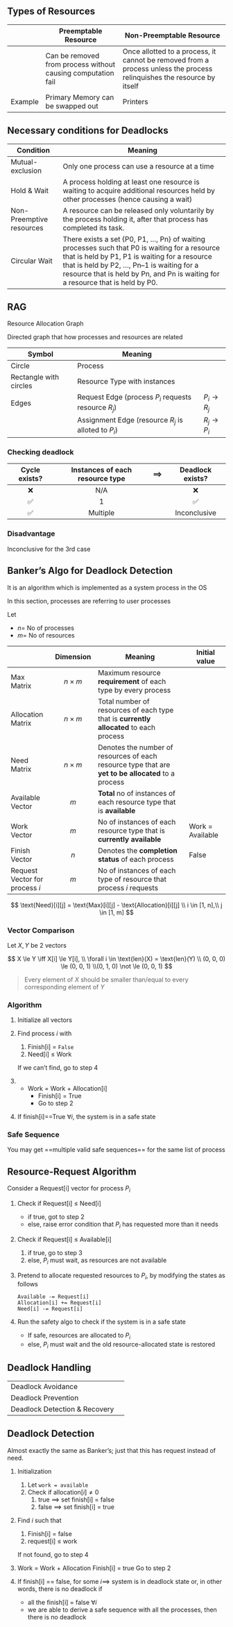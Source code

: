 ## Types of Resources

|         | Preemptable Resource                                         | Non-Preemptable Resource                                     |
| ------- | ------------------------------------------------------------ | ------------------------------------------------------------ |
|         | Can be removed from process without causing computation fail | Once allotted to a process, it cannot be removed from a process unless the process relinquishes the resource by itself |
| Example | Primary Memory can be swapped out                            | Printers                                                     |

## Necessary conditions for Deadlocks

| Condition                | Meaning                                                      |
| ------------------------ | ------------------------------------------------------------ |
| Mutual-exclusion         | Only one process can use a resource at a time                |
| Hold & Wait              | A process holding at least one resource is waiting to acquire additional resources held by other processes (hence causing a wait) |
| Non-Preemptive resources | A resource can be released only voluntarily by the process holding it, after that process has completed its task. |
| Circular Wait            | There exists a set {P0, P1, …, Pn} of waiting processes such that P0 is waiting for a resource that is held by P1, P1 is waiting for a resource that is held by P2, …, Pn–1 is waiting for a resource that is held by Pn, and Pn is waiting for a resource that is held by P0. |

## RAG

Resource Allocation Graph

Directed graph that how processes and resources are related

| Symbol                 | Meaning                                              |               |
| ---------------------- | ---------------------------------------------------- | ------------- |
| Circle                 | Process                                              |               |
| Rectangle with circles | Resource Type with instances                         |               |
| Edges                  | Request Edge (process $P_i$ requests resource $R_j$) | $P_i \to R_j$ |
|                        | Assignment Edge (resource $R_j$ is alloted to $P_i$) | $R_j \to P_i$ |

### Checking deadlock

| Cycle exists? | Instances of each resource type | $\implies$ | Deadlock exists? |
| :-----------: | :-----------------------------: | :--------: | :--------------: |
|       ❌       |               N/A               |            |        ❌         |
|       ✅       |                1                |            |        ✅         |
|       ✅       |            Multiple             |            |   Inconclusive   |

### Disadvantage

Inconclusive for the 3rd case

## Banker’s Algo for Deadlock Detection

It is an algorithm which is implemented as a system process in the OS

In this section, processes are referring to user processes

Let

- $n =$ No of processes
- $m =$ No of resources

|                                     |  Dimension   | Meaning                                                      | Initial value    |
| ----------------------------------- | :----------: | ------------------------------------------------------------ | ---------------- |
| Max<br />Matrix                     | $n \times m$ | Maximum resource **requirement** of each type by every process |                  |
| Allocation<br />Matrix              | $n \times m$ | Total number of resources of each type that is **currently allocated** to each process |                  |
| Need<br />Matrix                    | $n \times m$ | Denotes the number of resources of each resource type that are **yet to be allocated** to a process |                  |
| Available<br />Vector               |     $m$      | **Total** no of instances of each resource type that is **available** |                  |
| Work<br />Vector                    |     $m$      | No of instances of each resource type that is **currently available** | Work = Available |
| Finish<br />Vector                  |     $n$      | Denotes the **completion status** of each process            | False            |
| Request<br />Vector for process $i$ |     $m$      | No of instances of each type of resource that process $i$ requests |                  |

$$
\text{Need}[i][j] = \text{Max}[i][j] - \text{Allocation}[i][j] \\
i \in [1, n],\\
j \in [1, m]
$$

### Vector Comparison

Let $X, Y$ be 2 vectors

$$
X \le Y \iff X[i] \le Y[i], \\
\forall i \in \text{len}(X) = \text{len}(Y) \\
(0, 0, 0) \le (0, 0, 1) \\(0, 1, 0) \not \le (0, 0, 1)
$$

> Every element of $X$ should be smaller than/equal to every corresponding element of $Y$

### Algorithm

1. Initialize all vectors

2. Find process $i$ with

   1. Finish[i] = `False`
   2. Need[i] $\le$ Work

   If we can’t find, go to step 4

3. - Work = Work + Allocation[i]
     - Finish[i] = True
     - Go to step 2

4. If finish[i]==True $\forall i$, the system is in a safe state

### Safe Sequence

You may get ==multiple valid safe sequences== for the same list of process

## Resource-Request Algorithm

Consider a Request[i] vector for process $P_i$

1. Check if Request[i] $\le$ Need[i]

     - if true, got to step 2
     - else, raise error condition that $P_i$ has requested more than it needs

2. Check if Request[i] $\le$ Available[i]

   1. if true, go to step 3
   2. else, $P_i$ must wait, as resources are not available

3. Pretend to allocate requested resources to $P_i$, by modifying the states as follows

   ```
   Available -= Request[i]
   Allocation[i] += Request[i]
   Need[i] -= Request[i]
   ```

4. Run the safety algo to check if the system is in a safe state

     - If safe, resources are allocated to $P_i$
     - else, $P_i$ must wait and the old resource-allocated state is restored

## Deadlock Handling

|                               |      |
| ----------------------------- | ---- |
| Deadlock Avoidance            |      |
| Deadlock Prevention           |      |
| Deadlock Detection & Recovery |      |

## Deadlock Detection

Almost exactly the same as Banker’s; just that this has request instead of need.

1. Initialization

   1. Let `work = available`
   2. Check if $\text{allocation}[i] \ne 0$
      1. true $\implies$ set finish[i] = false
      2. false $\implies$ set finish[i] = true

2. Find $i$ such that

   1. Finish[i] = false
   2. request[i] $\le$ work

   If not found, go to step 4

3. Work = Work + Allocation
   Finish[i] = true
   Go to step 2

6. If finish[i] == false, for some $i \implies$ system is in deadlock state
   or, in other words, there is no deadlock if

     - all the finish[i] = false $\forall i$
     - we are able to derive a safe sequence with all the processes, then there is no deadlock

